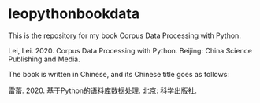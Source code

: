 # leopythonbookdata

This is the repository for my book Corpus Data Processing with Python.

Lei, Lei. 2020. Corpus Data Processing with Python. Beijing: China Science Publishing and Media.

The book is written in Chinese, and its Chinese title goes as follows:

雷蕾. 2020. 基于Python的语料库数据处理. 北京: 科学出版社.
